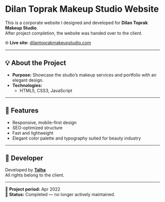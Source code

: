 # Dilan Toprak Makeup Studio Website

This is a corporate website I designed and developed for **Dilan Toprak Makeup Studio**.  
After project completion, the website was handed over to the client.

🌐 **Live site:** [dilantoprakmakeupstudio.com](https://www.dilantoprakmakeupstudio.com/)

---

## 💡 About the Project

- **Purpose:** Showcase the studio’s makeup services and portfolio with an elegant design.
- **Technologies:**
  - HTML5, CSS3, JavaScript

---

## 🎨 Features

- Responsive, mobile-first design  
- SEO-optimized structure  
- Fast and lightweight  
- Elegant color palette and typography suited for beauty industry  

---

## 👤 Developer

Developed by **[Talha](https://github.com/talha-uk)**  
All rights belong to the client.

---

📅 **Project period:** Apr 2022  
🔄 **Status:** Completed — no longer actively maintained.
